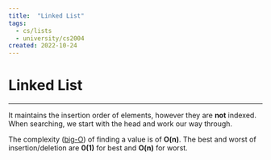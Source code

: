 ```yaml
---
title:  "Linked List"
tags:
  - cs/lists
  - university/cs2004 
created: 2022-10-24
---
```

# Linked List
---
It maintains the insertion order of elements, however they are **not** indexed. When searching, we start with the head and work our way through.

The complexity ([big-O](notes/university/cs2004/big-o-notation.md)) of finding a value is of **O(n)**. The best and worst of insertion/deletion are **0(1)** for best and **O(n)** for worst.